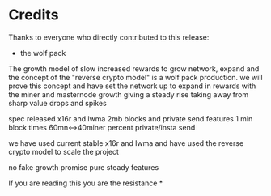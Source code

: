 Credits
=======

Thanks to everyone who directly contributed to this release:

- the wolf pack

The growth model of slow increased rewards to grow network, expand and the concept 
of the "reverse crypto model" is a wolf pack production. 
we will prove this concept and have set the network up to expand in rewards with the miner and masternode growth giving a steady rise taking away from sharp value drops and spikes

spec released
x16r and lwma 
2mb blocks and private send features
1 min block times
60mn<->40miner percent
private/insta send

we have used current stable x16r and lwma and have used the reverse crypto model to scale the project 

no fake growth promise
pure steady features

If you are reading this you are the resistance * 


